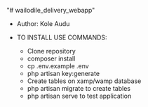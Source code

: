 "# wailodile_delivery_webapp" 

- Author: Kole Audu 

- TO INSTALL USE COMMANDS: 
    - Clone repository
    - composer install
    - cp .env.example .env
    - php artisan key:generate 
    - Create tables on xamp/wamp database
    - php artisan migrate to create tables
    - php artisan serve to test application
